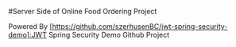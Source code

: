 #Server Side of Online Food Ordering Project

Powered By [https://github.com/szerhusenBC/jwt-spring-security-demo]:JWT Spring Security Demo Github Project